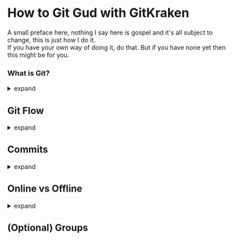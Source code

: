 # How to Git Gud with GitKraken

A small preface here, nothing I say here is gospel and it's all subject to change, this is just how I do it. <br>
If you have your own way of doing it, do that. But if you have none yet then this might be for you.

### What is Git?
<details>
<summary> expand </summary>

As you collaborate on a project and work progresses files will change. A lot.  <br>
Things will get messy, and might break completely at some point. <br>
When that happens you might want to roll back to the most recent working version of your project. With version control, or in our case *git*, that's easy.
  
</details>

## Git Flow
<details>
<summary> expand </summary>

[Tutorial](https://youtu.be/eTOgjQ9o4vQ)
  
Branches are used to develop features isolated from each other. <br>
Git flow makes it so you don't have to manually handle those yourself, it creates and deletes them for you. <br>

It follows a pattern where you have different type of branches: <br>
- The `stable` branch is the latest release of your project. <br>
- The `develop` branch is your WIP version, merge features into this and test it, once it's stable you can make a new release.  <br>
- The `feature/` branches are where you'll be working.
- The `release/` branches are saved versions of your project.

---
### Features
Feature branches are used for new features (who would've guessed) and bug fixes. <br>
You should basically never work on the `develop` branch directly, split off into a feature branch first, break shit and once it's stable and you've tested it you can **finish** the feature.
  
When **finishing** a feature branch, GitKraken will merge the feature branch into `develop`, and delete the feature branch from the local repository.

You are encouraged to commit even broken stuff onto your feature branch as it's completely separate, it doesn't affect the project for other people _until_ you **finish** it and merge it with `develop`.

---
  
### Releases
Releases are stable versions of your product.

When **finishing** a release, GitKraken will merge the `release` branch into both `develop` and `stable`. <br>
This creates a tag with the release name for future reference.

Ideally this should be the only way you're merging with `stable`. (except for hotfixes)

---
  
</details>

## Commits
<details>
<summary> expand </summary>
Imagine each commit as a snapshot of a point in time where you can return, to access your project in its earlier state, if necessary.

### Commit Messages


</details>

## Online vs Offline
<details>
<summary> expand </summary>

Git works both offline and online, the problem is that it doesn't automatically sync with the online version. <br>
This means you'll have to do this manually, by downloading and uploading changes. <br>
In git terms we call this **pushing** and **pulling**.

---
### Push <img align="left" height="32" src="https://user-images.githubusercontent.com/77513543/146288232-02dad3d8-5ef8-466c-a407-e87bec635dcf.png">
_This is basically uploading your changes._ <br>

What is does is take any **local** changes, and applies them to the **remote**. <br>

If your local branch doesn't exist yet it'll create a new one for it, if there is one it'll apply your changes to said branch. <br>
Ideally you shouldn't have changes on it, since there would usually only be one person working on a feature branch in projects our size.

---

### Pull <img align="left" height="32" src="https://user-images.githubusercontent.com/77513543/146287840-b20794cc-d584-48d0-bd67-ab0381a39668.png">
_This is basically downloading your teammates changes._ <br>

What it does is update your **local** project with any changes from the **remote** project. <br>

It's secretly a combination of two actions, **Fetch** and **Merge**. <br>
**_Fetch_** downloads all the changes from the remote project. <br>
**_Merge_** applies said changes to the local project. <br>

Before starting a new feature make sure to _always_ Pull develop first, this reduces the changes of _merge conflicts_.

---

</details>


## (Optional) Groups

